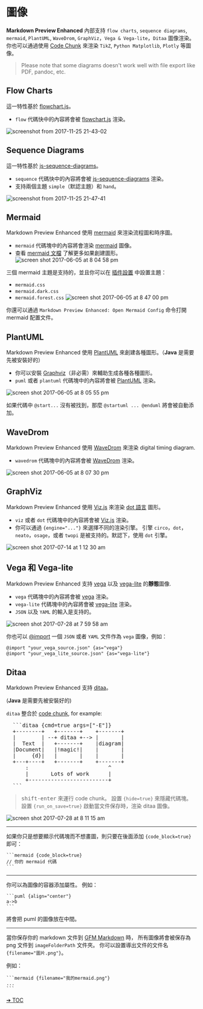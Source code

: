 # 圖像

**Markdown Preview Enhanced** 內部支持 `flow charts`, `sequence diagrams`, `mermaid`, `PlantUML`, `WaveDrom`, `GraphViz`，`Vega & Vega-lite`，`Ditaa` 圖像渲染。
你也可以通過使用 [Code Chunk](zh-tw/code-chunk.md) 來渲染 `TikZ`, `Python Matplotlib`, `Plotly` 等圖像。

> Please note that some diagrams doesn't work well with file export like PDF, pandoc, etc.

## Flow Charts

這一特性基於 [flowchart.js](http://flowchart.js.org/)。
* `flow` 代碼快中的內容將會被 [flowchart.js](http://flowchart.js.org/) 渲染。

![screenshot from 2017-11-25 21-43-02](https://user-images.githubusercontent.com/1908863/33236942-aa809c1c-d229-11e7-9c4b-9a680fd852ed.png)

## Sequence Diagrams

這一特性基於 [js-sequence-diagrams](https://bramp.github.io/js-sequence-diagrams/)。
* `sequence` 代碼快中的內容將會被 [js-sequence-diagrams](https://bramp.github.io/js-sequence-diagrams/) 渲染。
* 支持兩個主題 `simple`（默認主題）和 `hand`。

![screenshot from 2017-11-25 21-47-41](https://user-images.githubusercontent.com/1908863/33236972-4f190f98-d22a-11e7-842f-d9c4a74d2118.png)


## Mermaid

Markdown Preview Enhanced 使用 [mermaid](https://github.com/knsv/mermaid) 來渲染流程圖和時序圖。
- `mermaid` 代碼塊中的內容將會渲染 [mermaid](https://github.com/knsv/mermaid) 圖像。
- 查看 [mermaid 文檔](http://knsv.github.io/mermaid/#flowcharts-basic-syntax) 了解更多如果創建圖形。
![screen shot 2017-06-05 at 8 04 58 pm](https://cloud.githubusercontent.com/assets/1908863/26809423/42afb410-4a2a-11e7-8a18-57e7c67caa9f.png)

三個 mermaid 主題是支持的，並且你可以在 [插件設置](zh-tw/usages.md?id=package-settings) 中設置主題：
* `mermaid.css`
* `mermaid.dark.css`
* `mermaid.forest.css`
![screen shot 2017-06-05 at 8 47 00 pm](https://cloud.githubusercontent.com/assets/1908863/26810274/555562d0-4a30-11e7-91ca-98742d6afbd5.png)

你還可以通過 `Markdown Preview Enhanced: Open Mermaid Config` 命令打開 mermaid 配置文件。


## PlantUML

Markdown Preview Enhanced 使用 [PlantUML](http://plantuml.com/) 來創建各種圖形。（**Java** 是需要先被安裝好的）
- 你可以安裝 [Graphviz](http://www.graphviz.org/)（非必需）來輔助生成各種各種圖形。
- `puml` 或者 `plantuml` 代碼塊中的內容將會被 [PlantUML](http://plantuml.com/) 渲染。

![screen shot 2017-06-05 at 8 05 55 pm](https://cloud.githubusercontent.com/assets/1908863/26809436/65414084-4a2a-11e7-91ee-7b03b0496513.png)

如果代碼中 `@start...` 沒有被找到，那麼 `@startuml ... @enduml` 將會被自動添加。

## WaveDrom

Markdown Preview Enhanced 使用 [WaveDrom](http://wavedrom.com/) 來渲染 digital timing diagram.
- `wavedrom` 代碼塊中的內容將會被 [WaveDrom](https://github.com/drom/wavedrom) 渲染。

![screen shot 2017-06-05 at 8 07 30 pm](https://cloud.githubusercontent.com/assets/1908863/26809462/9dc3eb96-4a2a-11e7-90e7-ad6bcb8dbdb1.png)

## GraphViz
Markdown Preview Enhanced 使用 [Viz.js](https://github.com/mdaines/viz.js) 來渲染 [dot 語言](https://tinyurl.com/kjoouup) 圖形。
- `viz` 或者 `dot` 代碼塊中的內容將會被 [Viz.js](https://github.com/mdaines/viz.js) 渲染。
- 你可以通過 `{engine="..."}` 來選擇不同的渲染引擎。 引擎 `circo`，`dot`，`neato`，`osage`，或者 `twopi` 是被支持的。默認下，使用 `dot` 引擎。

![screen shot 2017-07-14 at 1 12 30 am](https://user-images.githubusercontent.com/1908863/28200410-86a4d45a-6831-11e7-9981-12988882ec83.png)

## Vega 和 Vega-lite
Markdown Preview Enhanced 支持 [vega](https://vega.github.io/vega/) 以及 [vega-lite](https://vega.github.io/vega-lite/) 的**靜態**圖像.
* `vega` 代碼塊中的內容將會被 [vega](https://vega.github.io/vega/) 渲染。
* `vega-lite` 代碼塊中的內容將會被  [vega-lite](https://vega.github.io/vega-lite/) 渲染。
* `JSON` 以及 `YAML` 的輸入是支持的。

![screen shot 2017-07-28 at 7 59 58 am](https://user-images.githubusercontent.com/1908863/28718265-d023e1c2-736a-11e7-8678-a29704f3a23c.png)

你也可以 [@import](zh-tw/file-imports.md) 一個 `JSON` 或者 `YAML` 文件作為 `vega` 圖像，例如：

```markdown
@import "your_vega_source.json" {as="vega"}
@import "your_vega_lite_source.json" {as="vega-lite"}
```

## Ditaa
Markdown Preview Enhanced 支持 [ditaa](https://github.com/stathissideris/ditaa)。

(**Java** 是需要先被安裝好的)

`ditaa` 整合於 [code chunk](zh-tw/code-chunk.md), for example:
<pre>
  ```ditaa {cmd=true args=["-E"]}
  +--------+   +-------+    +-------+
  |        | --+ ditaa +--> |       |
  |  Text  |   +-------+    |diagram|
  |Document|   |!magic!|    |       |
  |     {d}|   |       |    |       |
  +---+----+   +-------+    +-------+
      :                         ^
      |       Lots of work      |
      +-------------------------+
  ```
</pre>

> <kbd>shift-enter</kbd> 來運行 code chunk。
> 設置 `{hide=true}` 來隱藏代碼塊。
> 設置 `{run_on_save=true}` 啟動當文件保存時，渲染 ditaa 圖像。

![screen shot 2017-07-28 at 8 11 15 am](https://user-images.githubusercontent.com/1908863/28718626-633fa18e-736c-11e7-8a4a-915858dafff6.png)

---

如果你只是想要顯示代碼塊而不想畫圖，則只要在後面添加 `{code_block=true}` 即可：

    ```mermaid {code_block=true}
    // 你的 mermaid 代碼
    ```

---

你可以為圖像的容器添加屬性。
例如：

    ```puml {align="center"}
    a->b
    ```

將會把 puml 的圖像放在中間。

---

當你保存你的 markdown 文件到 [GFM Markdown](zh-tw/markdown.md) 時， 所有圖像將會被保存為 png 文件到 `imageFolderPath` 文件夾。
你可以設置導出文件的文件名 `{filename="圖片.png"}`。

例如：

    ```mermaid {filename="我的mermaid.png"}
    ...
    ```


[➔ TOC](zh-tw/toc.md)
